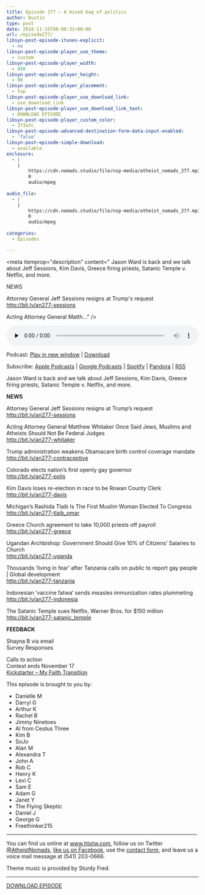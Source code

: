 ```yaml
---
title: Episode 277 – A mixed bag of politics
author: Dustin
type: post
date: 2018-11-15T08:00:31+00:00
url: /episode277/
libsyn-post-episode-itunes-explicit:
  - no
libsyn-post-episode-player_use_theme:
  - custom
libsyn-post-episode-player_width:
  - 450
libsyn-post-episode-player_height:
  - 90
libsyn-post-episode-player_placement:
  - top
libsyn-post-episode-player_use_download_link:
  - use_download_link
libsyn-post-episode-player_use_download_link_text:
  - DOWNLOAD EPISODE
libsyn-post-episode-player_custom_color:
  - 373a3c
libsyn-post-episode-advanced-destination-form-data-input-enabled:
  - 'false'
libsyn-post-episode-simple-download:
  - available
enclosure:
  - |
    |
        https://cdn.nomads.studio/file/nsp-media/atheist_nomads_277.mp3
        0
        audio/mpeg
        
audio_file:
  - |
    |
        https://cdn.nomads.studio/file/nsp-media/atheist_nomads_277.mp3
        0
        audio/mpeg
        
categories:
  - Episodes

---
```

<div itemscope itemtype="http://schema.org/AudioObject">
  <meta itemprop="name" content="Episode 277 &#8211; A mixed bag of politics" />
  
  <meta itemprop="uploadDate" content="2018-11-15T01:00:31-07:00" />
  
  <meta itemprop="encodingFormat" content="audio/mpeg" />
  
  <meta itemprop="description" content="
Jason Ward is back and we talk about Jeff Sessions, Kim Davis, Greece firing priests, Satanic Temple v. Netflix, and more.



NEWS

Attorney General Jeff Sessions resigns at Trump's request
http://bit.ly/an277-sessions

Acting Attorney General Matth..." />
  
  <meta itemprop="contentUrl" content="https://dts.podtrac.com/redirect.mp3/cdn.nomads.studio/file/nsp-media/atheist_nomads_277.mp3" />
  </p> 
  
  <div class="powerpress_player" id="powerpress_player_8540">
    <audio class="wp-audio-shortcode" id="audio-1898-284" preload="none" style="width: 100%;" controls="controls"><source type="audio/mpeg" src="https://dts.podtrac.com/redirect.mp3/cdn.nomads.studio/file/nsp-media/atheist_nomads_277.mp3?_=284" /><a href="https://dts.podtrac.com/redirect.mp3/cdn.nomads.studio/file/nsp-media/atheist_nomads_277.mp3">https://dts.podtrac.com/redirect.mp3/cdn.nomads.studio/file/nsp-media/atheist_nomads_277.mp3</a></audio>
  </div>
</div>

<p class="powerpress_links powerpress_links_mp3">
  Podcast: <a href="https://dts.podtrac.com/redirect.mp3/cdn.nomads.studio/file/nsp-media/atheist_nomads_277.mp3" class="powerpress_link_pinw" target="_blank" title="Play in new window" onclick="return powerpress_pinw('https://htotw.com/?powerpress_pinw=1898-podcast');" rel="nofollow">Play in new window</a> | <a href="https://dts.podtrac.com/redirect.mp3/cdn.nomads.studio/file/nsp-media/atheist_nomads_277.mp3" class="powerpress_link_d" title="Download" rel="nofollow" download="atheist_nomads_277.mp3">Download</a>
</p>

<p class="powerpress_links powerpress_subscribe_links">
  Subscribe: <a href="https://podcasts.apple.com/us/podcast/humanists-take-on-the-world/id530050098?mt=2&ls=1" class="powerpress_link_subscribe powerpress_link_subscribe_itunes" target="_blank" title="Subscribe on Apple Podcasts" rel="nofollow">Apple Podcasts</a> | <a href="https://www.google.com/podcasts?feed=aHR0cDovL2F0aGVpc3Rub21hZHMubGlic3luLmNvbS9yc3M%3D" class="powerpress_link_subscribe powerpress_link_subscribe_googleplay" target="_blank" title="Subscribe on Google Podcasts" rel="nofollow">Google Podcasts</a> | <a href="https://open.spotify.com/show/3LzK2xZGike6Tc1GEMtMbr?si=LieN9SNuTpq96smuaUsH8A" class="powerpress_link_subscribe powerpress_link_subscribe_spotify" target="_blank" title="Subscribe on Spotify" rel="nofollow">Spotify</a> | <a href="https://www.pandora.com/podcast/atheist-nomads/PC:10122?corr=62071012&part=ug" class="powerpress_link_subscribe powerpress_link_subscribe_pandora" target="_blank" title="Subscribe on Pandora" rel="nofollow">Pandora</a> | <a href="https://htotw.com/feed/podcast/" class="powerpress_link_subscribe powerpress_link_subscribe_rss" target="_blank" title="Subscribe via RSS" rel="nofollow">RSS</a>
</p>

  
Jason Ward is back and we talk about Jeff Sessions, Kim Davis, Greece firing priests, Satanic Temple v. Netflix, and more.  
<!--more-->

**NEWS**

Attorney General Jeff Sessions resigns at Trump&#8217;s request  
<a href="http://bit.ly/an277-sessions" target="_blank" rel="noopener">http://bit.ly/an277-sessions</a>

Acting Attorney General Matthew Whitaker Once Said Jews, Muslims and Atheists Should Not Be Federal Judges  
<a href="http://bit.ly/an277-whitaker" target="_blank" rel="noopener">http://bit.ly/an277-whitaker</a>

Trump administration weakens Obamacare birth control coverage mandate  
<a href="http://bit.ly/an277-contraceptive" target="_blank" rel="noopener">http://bit.ly/an277-contraceptive</a>

Colorado elects nation&#8217;s first openly gay governor  
<a href="http://bit.ly/an277-polis" target="_blank" rel="noopener">http://bit.ly/an277-polis</a>

Kim Davis loses re-election in race to be Rowan County Clerk  
<a href="http://bit.ly/an277-davis" target="_blank" rel="noopener">http://bit.ly/an277-davis</a>

Michigan’s Rashida Tlaib Is The First Muslim Woman Elected To Congress  
<a href="http://bit.ly/an277-tlaib_omar" target="_blank" rel="noopener">http://bit.ly/an277-tlaib_omar</a>

Greece Church agreement to take 10,000 priests off payroll  
<a href="http://bit.ly/an277-greece" target="_blank" rel="noopener">http://bit.ly/an277-greece</a>

Ugandan Archbishop: Government Should Give 10% of Citizens’ Salaries to Church  
<a href="http://bit.ly/an277-uganda" target="_blank" rel="noopener">http://bit.ly/an277-uganda</a>

Thousands ‘living in fear’ after Tanzania calls on public to report gay people | Global development  
<a href="http://bit.ly/an277-tanzania" target="_blank" rel="noopener">http://bit.ly/an277-tanzania</a>

Indonesian ‘vaccine fatwa’ sends measles immunization rates plummeting  
<a href="http://bit.ly/an277-indonesia" target="_blank" rel="noopener">http://bit.ly/an277-indonesia</a>

The Satanic Temple sues Netflix, Warner Bros. for $150 million  
<a href="http://bit.ly/an277-satanic_temple" target="_blank" rel="noopener">http://bit.ly/an277-satanic_temple</a>

**FEEDBACK**

Shayna B via email  
Survey Responses

Calls to action  
Contest ends November 17  
<a href="https://www.kickstarter.com/projects/leavingreligionbooks/my-faith-transition?ref=creator_nav" target="_blank" rel="noopener">Kickstarter &#8211; My Faith Transition</a>

This episode is brought to you by:

  * Danielle M
  * Darryl G
  * Arthur K
  * Rachel B
  * Jimmy Ninetoes
  * Al from Cestus Three
  * Kim B
  * SoJo
  * Alan M
  * Alexandra T
  * John A
  * Rob C
  * Henry K
  * Levi C
  * Sam E
  * Adam G
  * Janet Y
  * The Flying Skeptic
  * Daniel J
  * George G
  * Freethinker215

<hr width="500" />

You can find us online at <a href="https://www.htotw.com/" target="_blank" rel="noopener">www.htotw.com</a>, follow us on Twitter <a href="https://twitter.com/AtheistNomads" target="_blank" rel="noopener">@AtheistNomads</a>, <a href="https://htotw.com/facebook" target="_blank" rel="noopener">like us on Facebook</a>, use the [contact form](https://htotw.com/contact), and leave us a voice mail message at (541) 203-0666.

Theme music is provided by Sturdy Fred.

<hr width="”500”" />

[DOWNLOAD EPISODE][1]

 [1]: https://dts.podtrac.com/redirect.mp3/cdn.nomads.studio/file/nsp-media/atheist_nomads_277.mp3